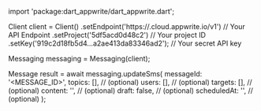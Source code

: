 import 'package:dart_appwrite/dart_appwrite.dart';

Client client = Client()
    .setEndpoint('https://<REGION>.cloud.appwrite.io/v1') // Your API Endpoint
    .setProject('5df5acd0d48c2') // Your project ID
    .setKey('919c2d18fb5d4...a2ae413da83346ad2'); // Your secret API key

Messaging messaging = Messaging(client);

Message result = await messaging.updateSms(
    messageId: '<MESSAGE_ID>',
    topics: [], // (optional)
    users: [], // (optional)
    targets: [], // (optional)
    content: '<CONTENT>', // (optional)
    draft: false, // (optional)
    scheduledAt: '', // (optional)
);
